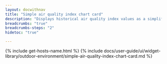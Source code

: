 ```yaml
---
layout: docwithnav
title: "Simple air quality index chart card"
description: "Displays historical air quality index values as a simplified chart. Optionally may display the corresponding latest air quality index value."
breadcrumbs: "true"
breadcrumbs-steps: "2"
hidetoc: "true"

---
```

{% include get-hosts-name.html %}
{% include docs/user-guide/ui/widget-library/outdoor-environment/simple-air-quality-index-chart-card.md %}

